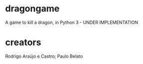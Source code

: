 # dragongame

A game to kill a dragon, in Python 3 - UNDER IMPLEMENTATION

# creators
Rodrigo Araújo e Castro;
Paulo Belato
